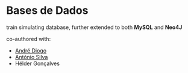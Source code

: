 # Bases de Dados
train simulating database, further extended to both **MySQL** and **Neo4J**

co-authored with:
+ [André Diogo](https://github.com/Seriyin)
+ [António Silva](https://github.com/To-Silva)
+ Hélder Gonçalves
